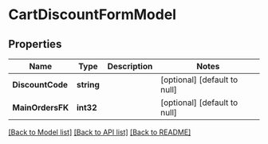 # CartDiscountFormModel

## Properties
Name | Type | Description | Notes
------------ | ------------- | ------------- | -------------
**DiscountCode** | **string** |  | [optional] [default to null]
**MainOrdersFK** | **int32** |  | [optional] [default to null]

[[Back to Model list]](../README.md#documentation-for-models) [[Back to API list]](../README.md#documentation-for-api-endpoints) [[Back to README]](../README.md)



